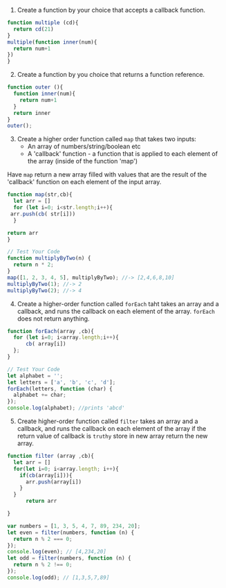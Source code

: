 1. Create a function by your choice that accepts a callback function.
```js
function multiple (cd){
  return cd(21)
}
multiple(function inner(num){
  return num+1
})
}
```
2. Create a function by you choice that returns a function reference.
```js
function outer (){
  function inner(num){
    return num+1
  }
  return inner
}
outer();
```
3. Create a higher order function called `map` that takes two inputs:
   - An array of numbers/string/boolean etc
   - A 'callback' function - a function that is applied to each element of the array (inside of the function 'map')

Have `map` return a new array filled with values that are the result of the 'callback' function on each element of the input array.

```js
function map(str,cb){
  let arr = []
  for (let i=0; i<str.length;i++){
 arr.push(cb( str[i]))
  }

return arr
}

// Test Your Code
function multiplyByTwo(n) {
  return n * 2;
}
map([1, 2, 3, 4, 5], multiplyByTwo); //-> [2,4,6,8,10]
multiplyByTwo(1); //-> 2
multiplyByTwo(2); //-> 4
```

4. Create a higher-order function called `forEach` taht takes an array and a callback, and runs the callback on each element of the array. `forEach` does not return anything.

```js
function forEach(array ,cb){
  for (let i=0; i<array.length;i++){
      cb( array[i])
  };
}

// Test Your Code
let alphabet = '';
let letters = ['a', 'b', 'c', 'd'];
forEach(letters, function (char) {
  alphabet += char;
});
console.log(alphabet); //prints 'abcd'
```

5. Create higher-order function called `filter` takes an array and a callback, and runs the callback on each element of the array if the return value of callback is `truthy` store in new array return the new array.

```js
function filter (array ,cb){
  let arr = []
  for(let i=0; i<array.length; i++){
    if(cb(array[i])){
      arr.push(array[i])
    }
  }
      return arr

}

var numbers = [1, 3, 5, 4, 7, 89, 234, 20];
let even = filter(numbers, function (n) {
  return n % 2 === 0;
});
console.log(even); // [4,234,20]
let odd = filter(numbers, function (n) {
  return n % 2 !== 0;
});
console.log(odd); // [1,3,5,7,89]
```
